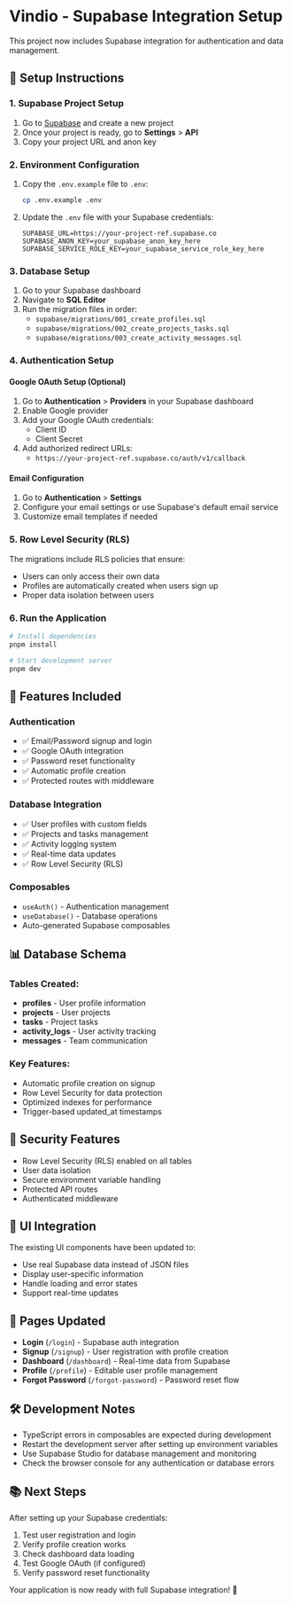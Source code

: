 # Vindio - Supabase Integration Setup

This project now includes Supabase integration for authentication and data management.

## 🚀 Setup Instructions

### 1. Supabase Project Setup

1. Go to [Supabase](https://supabase.com) and create a new project
2. Once your project is ready, go to **Settings** > **API**
3. Copy your project URL and anon key

### 2. Environment Configuration

1. Copy the `.env.example` file to `.env`:
   ```bash
   cp .env.example .env
   ```

2. Update the `.env` file with your Supabase credentials:
   ```env
   SUPABASE_URL=https://your-project-ref.supabase.co
   SUPABASE_ANON_KEY=your_supabase_anon_key_here
   SUPABASE_SERVICE_ROLE_KEY=your_supabase_service_role_key_here
   ```

### 3. Database Setup

1. Go to your Supabase dashboard
2. Navigate to **SQL Editor**
3. Run the migration files in order:
   - `supabase/migrations/001_create_profiles.sql`
   - `supabase/migrations/002_create_projects_tasks.sql`
   - `supabase/migrations/003_create_activity_messages.sql`

### 4. Authentication Setup

#### Google OAuth Setup (Optional)
1. Go to **Authentication** > **Providers** in your Supabase dashboard
2. Enable Google provider
3. Add your Google OAuth credentials:
   - Client ID
   - Client Secret
4. Add authorized redirect URLs:
   - `https://your-project-ref.supabase.co/auth/v1/callback`

#### Email Configuration
1. Go to **Authentication** > **Settings**
2. Configure your email settings or use Supabase's default email service
3. Customize email templates if needed

### 5. Row Level Security (RLS)

The migrations include RLS policies that ensure:
- Users can only access their own data
- Profiles are automatically created when users sign up
- Proper data isolation between users

### 6. Run the Application

```bash
# Install dependencies
pnpm install

# Start development server
pnpm dev
```

## 🔧 Features Included

### Authentication
- ✅ Email/Password signup and login
- ✅ Google OAuth integration
- ✅ Password reset functionality
- ✅ Automatic profile creation
- ✅ Protected routes with middleware

### Database Integration
- ✅ User profiles with custom fields
- ✅ Projects and tasks management
- ✅ Activity logging system
- ✅ Real-time data updates
- ✅ Row Level Security (RLS)

### Composables
- `useAuth()` - Authentication management
- `useDatabase()` - Database operations
- Auto-generated Supabase composables

## 📊 Database Schema

### Tables Created:
- **profiles** - User profile information
- **projects** - User projects
- **tasks** - Project tasks
- **activity_logs** - User activity tracking
- **messages** - Team communication

### Key Features:
- Automatic profile creation on signup
- Row Level Security for data protection
- Optimized indexes for performance
- Trigger-based updated_at timestamps

## 🔐 Security Features

- Row Level Security (RLS) enabled on all tables
- User data isolation
- Secure environment variable handling
- Protected API routes
- Authenticated middleware

## 🎨 UI Integration

The existing UI components have been updated to:
- Use real Supabase data instead of JSON files
- Display user-specific information
- Handle loading and error states
- Support real-time updates

## 📱 Pages Updated

- **Login** (`/login`) - Supabase auth integration
- **Signup** (`/signup`) - User registration with profile creation
- **Dashboard** (`/dashboard`) - Real-time data from Supabase
- **Profile** (`/profile`) - Editable user profile management
- **Forgot Password** (`/forgot-password`) - Password reset flow

## 🛠️ Development Notes

- TypeScript errors in composables are expected during development
- Restart the development server after setting up environment variables
- Use Supabase Studio for database management and monitoring
- Check the browser console for any authentication or database errors

## 📚 Next Steps

After setting up your Supabase credentials:

1. Test user registration and login
2. Verify profile creation works
3. Check dashboard data loading
4. Test Google OAuth (if configured)
5. Verify password reset functionality

Your application is now ready with full Supabase integration! 🎉
